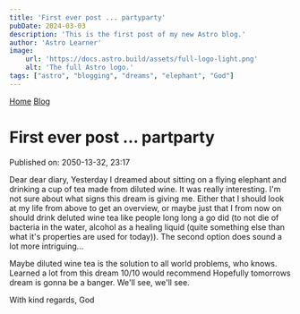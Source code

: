 ```yaml
---
title: 'First ever post ... partyparty'
pubDate: 2024-03-03
description: 'This is the first post of my new Astro blog.'
author: 'Astro Learner'
image:
    url: 'https://docs.astro.build/assets/full-logo-light.png'
    alt: 'The full Astro logo.'
tags: ["astro", "blogging", "dreams", "elephant", "God"]
---
```

<a href="/">Home</a>
<a href="/blog/">Blog</a>

# First ever post ... partparty


Published on: 2050-13-32, 23:17

Dear dear diary,
Yesterday I dreamed about sitting on a flying elephant and drinking a cup of tea made from diluted wine. It was really interesting.
I'm not sure about what signs this dream is giving me. Either that I should look at my life from above to get an overview, or maybe just that I from now on should drink deluted wine tea like people long long a go did (to not die of bacteria in the water, alcohol as a healing liquid (quite something else than what it's properties are used for today)). The second option does sound a lot more intriguing...

Maybe diluted wine tea is the solution to all world problems, who knows. Learned a lot from this dream 10/10 would recommend
Hopefully tomorrows dream is gonna be a banger. We'll see, we'll see. 

With kind regards,
God

